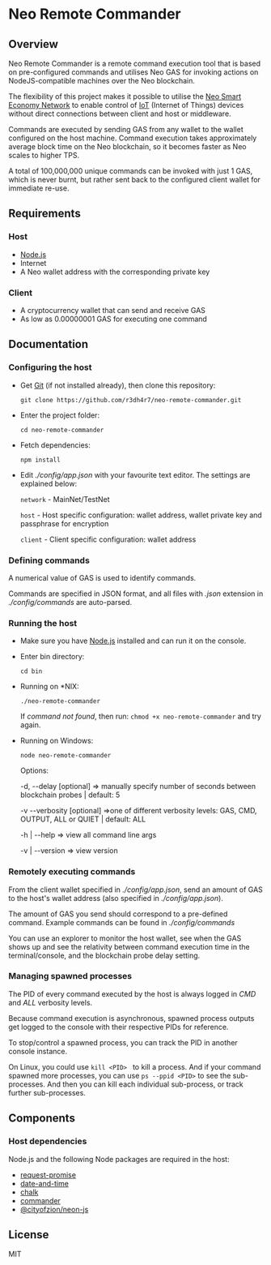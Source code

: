 
# Neo Remote Commander


## Overview

Neo Remote Commander is a remote command execution tool that is based on pre-configured commands and utilises Neo GAS for invoking actions on NodeJS-compatible machines over the Neo blockchain.

The flexibility of this project makes it possible to utilise the [Neo Smart Economy Network](http://neo.org) to enable control of [IoT](https://en.wikipedia.org/wiki/Internet_of_things) (Internet of Things) devices without direct connections between client and host or middleware.

Commands are executed by sending GAS from any wallet to the wallet configured on the host machine. Command execution takes approximately average block time on the Neo blockchain, so it becomes faster as Neo scales to higher TPS.

A total of 100,000,000 unique commands can be invoked with just 1 GAS, which is never burnt, but rather sent back to the configured client wallet for immediate re-use.


## Requirements

### Host
* [Node.js](https://nodejs.org/en/)
* Internet
* A Neo wallet address with the corresponding private key

### Client
* A cryptocurrency wallet that can send and receive GAS
* As low as 0.00000001 GAS for executing one command


## Documentation

### Configuring the host

- Get [Git](https://git-scm.com/) (if not installed already), then clone this repository:
    
    `git clone https://github.com/r3dh4r7/neo-remote-commander.git`
    
 - Enter the project folder:
    
    `cd neo-remote-commander`

- Fetch dependencies:
    
    `npm install`
    
- Edit *./config/app.json* with your favourite text editor. The settings are explained below:
 
  `network` - MainNet/TestNet
  
  `host` - Host specific configuration: wallet address, wallet private key and passphrase for encryption
  
  `client` - Client specific configuration: wallet address


### Defining commands

A numerical value of GAS is used to identify commands.

Commands are specified in JSON format, and all files with *.json* extension in *./config/commands* are auto-parsed.

### Running the host

- Make sure you have [Node.js](https://nodejs.org/en/) installed and can run it on the console.
    
- Enter bin directory:
     
     `cd bin`
     
- Running on *NIX:
     
     `./neo-remote-commander`

    If *command not found*, then run: `chmod +x neo-remote-commander`  and try again.

- Running on Windows:
     
     `node neo-remote-commander`
     
     
    Options:
 
     -d, --delay [optional] => manually specify number of seconds between blockchain probes | default: 5
     
     -v --verbosity [optional] =>one of different verbosity levels: GAS, CMD, OUTPUT, ALL or QUIET | default: ALL

     -h | --help => view all command line args
     
     -v | --version => view version


### Remotely executing commands
From the client wallet specified in *./config/app.json*, send an amount of GAS to the host's wallet address (also specified in *./config/app.json*).

The amount of GAS you send should correspond to a pre-defined command. Example commands can be found in *./config/commands*

You can use an explorer to monitor the host wallet, see when the GAS shows up and see the relativity between command execution time in the terminal/console, and the blockchain probe delay setting.

### Managing spawned processes

The PID of every command executed by the host is always logged in *CMD* and *ALL* verbosity levels.

Because command execution is asynchronous, spawned process outputs get logged to the console with their respective PIDs for reference.

To stop/control a spawned process, you can track the PID in another console instance.

On Linux, you could use `kill <PID> ` to kill a process. And if your command spawned more processes, you can use `ps --ppid <PID>` to see the sub-processes. And then you can kill each individual sub-process, or track further sub-processes.


## Components

### Host dependencies

Node.js and the following Node packages are required in the host:

- [request-promise](https://www.npmjs.com/package/request-promise)
- [date-and-time](https://www.npmjs.com/package/date-and-time)
- [chalk](https://www.npmjs.com/package/chalk)
- [commander](https://www.npmjs.com/package/commander)
- [@cityofzion/neon-js](https://github.com/CityOfZion/neon-js)


## License

MIT
